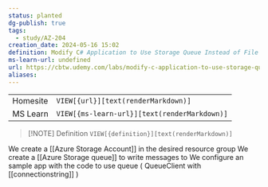 ```yaml
---
status: planted
dg-publish: true
tags:
  - study/AZ-204
creation_date: 2024-05-16 15:02
definition: Modify C# Application to Use Storage Queue Instead of File System
ms-learn-url: undefined
url: https://cbtw.udemy.com/labs/modify-c-application-to-use-storage-queue-instead-of-file-system/overview/
aliases:
---
```


|  |                                              |
| -------- | -------------------------------------------- |
| Homesite | `VIEW[{url}][text(renderMarkdown)]`          |
| MS Learn | `VIEW[{ms-learn-url}][text(renderMarkdown)]` |

> [!NOTE] Definition
> `VIEW[{definition}][text(renderMarkdown)]`

We create a [[Azure Storage Account]] in the desired resource group
We create a [[Azure Storage queue]] to write messages to
We configure an sample app with the code to use queue ( QueueClient with [[connectionstring]]
)